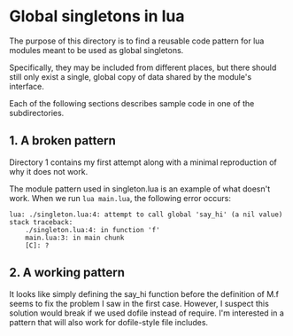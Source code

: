 # Global singletons in lua

The purpose of this directory is to find a reusable
code pattern for lua modules meant to be used as
global singletons.

Specifically, they may be included from different places,
but there should still only exist a single, global copy
of data shared by the module's interface.

Each of the following sections describes sample code in one of the
subdirectories.

## 1. A broken pattern

Directory 1 contains my first attempt along with a
minimal reproduction of why it does not work.

The module pattern used in singleton.lua is an example of what doesn't work.
When we run `lua main.lua`, the following error occurs:

    lua: ./singleton.lua:4: attempt to call global 'say_hi' (a nil value)
    stack traceback:
        ./singleton.lua:4: in function 'f'
        main.lua:3: in main chunk
        [C]: ?

## 2. A working pattern

It looks like simply defining the say_hi function before the definition of
M.f seems to fix the problem I saw in the first case. However, I suspect
this solution would break if we used dofile instead of require. I'm interested
in a pattern that will also work for dofile-style file includes.
